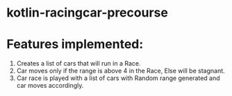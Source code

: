 # kotlin-racingcar-precourse

# Features implemented:
1. Creates a list of cars that will run in a Race.
2. Car moves only if the range is above 4 in the Race, Else will be stagnant.
3. Car race is played with a list of cars with Random range generated and car moves accordingly.